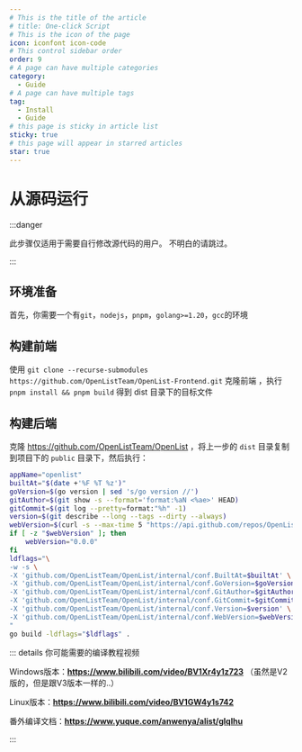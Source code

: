 ```yaml
---
# This is the title of the article
# title: One-click Script
# This is the icon of the page
icon: iconfont icon-code
# This control sidebar order
order: 9
# A page can have multiple categories
category:
  - Guide
# A page can have multiple tags
tag:
  - Install
  - Guide
# this page is sticky in article list
sticky: true
# this page will appear in starred articles
star: true
---
```


# 从源码运行

:::danger

此步骤仅适用于需要自行修改源代码的用户。 不明白的请跳过。

:::

## **环境准备**

首先，你需要一个有`git`，`nodejs`，`pnpm`，`golang>=1.20`，`gcc`的环境

## **构建前端**

使用 `git clone --recurse-submodules https://github.com/OpenListTeam/OpenList-Frontend.git` 克隆前端 ，执行 `pnpm install && pnpm build` 得到 dist 目录下的目标文件

## **构建后端**

克隆 https://github.com/OpenListTeam/OpenList ，将上一步的 `dist` 目录复制到项目下的 `public` 目录下，然后执行：

```bash
appName="openlist"
builtAt="$(date +'%F %T %z')"
goVersion=$(go version | sed 's/go version //')
gitAuthor=$(git show -s --format='format:%aN <%ae>' HEAD)
gitCommit=$(git log --pretty=format:"%h" -1)
version=$(git describe --long --tags --dirty --always)
webVersion=$(curl -s --max-time 5 "https://api.github.com/repos/OpenListTeam/OpenList-Frontend/releases/latest" -L | grep '"tag_name":' | sed -E 's/.*"([^"]+)".*/\1/')
if [ -z "$webVersion" ]; then
    webVersion="0.0.0"
fi
ldflags="\
-w -s \
-X 'github.com/OpenListTeam/OpenList/internal/conf.BuiltAt=$builtAt' \
-X 'github.com/OpenListTeam/OpenList/internal/conf.GoVersion=$goVersion' \
-X 'github.com/OpenListTeam/OpenList/internal/conf.GitAuthor=$gitAuthor' \
-X 'github.com/OpenListTeam/OpenList/internal/conf.GitCommit=$gitCommit' \
-X 'github.com/OpenListTeam/OpenList/internal/conf.Version=$version' \
-X 'github.com/OpenListTeam/OpenList/internal/conf.WebVersion=$webVersion' \
"
go build -ldflags="$ldflags" .
```

::: details 你可能需要的编译教程视频

Windows版本：**https://www.bilibili.com/video/BV1Xr4y1z723**
（虽然是V2版的，但是跟V3版本一样的..）

Linux版本：**https://www.bilibili.com/video/BV1GW4y1s742**

番外编译文档：**https://www.yuque.com/anwenya/alist/glqlhu**

::: 
